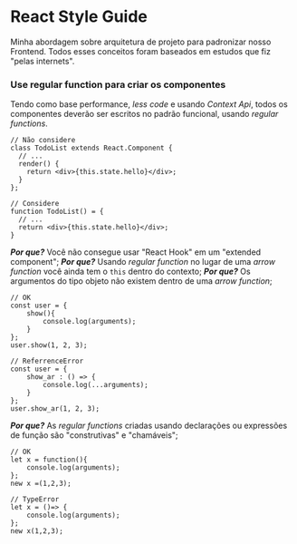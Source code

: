 
# React Style Guide

Minha abordagem sobre arquitetura de projeto para padronizar nosso Frontend. Todos esses conceitos foram baseados em estudos que fiz "pelas internets".

### Use regular function para criar os componentes
Tendo como base performance, *less code* e usando *Context Api*, todos os componentes deverão ser escritos no padrão funcional, usando *regular functions*.

    // Não considere
    class TodoList extends React.Component {
      // ...
      render() {
        return <div>{this.state.hello}</div>;
      }
    };
    
    // Considere
    function TodoList() = {
      // ...
      return <div>{this.state.hello}</div>;
    }
***Por que?*** Você não consegue usar "React Hook" em um "extended component";
***Por que?*** Usando *regular function* no lugar de uma *arrow function* você ainda tem o `this` dentro do contexto;
***Por que?*** Os argumentos do tipo objeto não existem dentro de uma *arrow function*;

    // OK
    const user = {       
        show(){ 
            console.log(arguments); 
        } 
    }; 
    user.show(1, 2, 3); 
    
    // ReferrenceError
    const user = {      
        show_ar : () => { 
	        console.log(...arguments); 
	    } 
    }; 
    user.show_ar(1, 2, 3);

***Por que?*** As *regular functions* criadas usando declarações ou expressões de função são "construtivas" e "chamáveis";

    // OK
    let x = function(){ 
        console.log(arguments); 
    }; 
    new x =(1,2,3); 
    
    // TypeError
    let x = ()=> { 
        console.log(arguments); 
    }; 
    new x(1,2,3);


